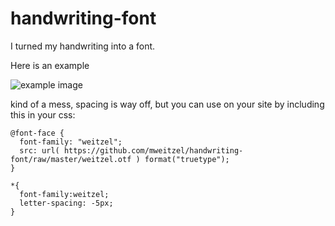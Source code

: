 handwriting-font
================

I turned my handwriting into a font.

Here is an example

![example image](https://raw.github.com/mweitzel/handwriting-font/master/example.png "My that sure is a dandy looking font!")


kind of a mess, spacing is way off, but you can use on your site by including this in your css:

```
@font-face {
  font-family: "weitzel";
  src: url( https://github.com/mweitzel/handwriting-font/raw/master/weitzel.otf ) format("truetype");
}

*{
  font-family:weitzel;
  letter-spacing: -5px;
}
```
